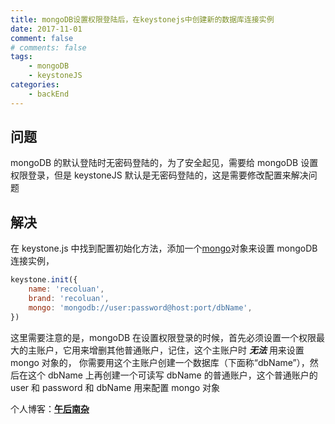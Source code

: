 ```yaml
---
title: mongoDB设置权限登陆后，在keystonejs中创建新的数据库连接实例
date: 2017-11-01
comment: false
# comments: false
tags:
    - mongoDB
    - keystoneJS
categories:
    - backEnd
---
```


## 问题

mongoDB 的默认登陆时无密码登陆的，为了安全起见，需要给 mongoDB 设置权限登录，但是 keystoneJS 默认是无密码登陆的，这是需要修改配置来解决问题

## 解决

在 keystone.js 中找到配置初始化方法，添加一个[mongo](http://keystonejs.com/zh/docs/configuration/#options-database)对象来设置 mongoDB 连接实例，

```javascript
keystone.init({
	name: 'recoluan',
	brand: 'recoluan',
	mongo: 'mongodb://user:password@host:port/dbName',
})
```

这里需要注意的是，mongoDB 在设置权限登录的时候，首先必须设置一个权限最大的主账户，它用来增删其他普通账户，记住，这个主账户时 **_无法_** 用来设置 mongo 对象的，
你需要用这个主账户创建一个数据库（下面称“dbName”），然后在这个 dbName 上再创建一个可读写 dbName 的普通账户，这个普通账户的 user 和 password 和 dbName 用来配置 mongo 对象

个人博客：[**午后南杂**](http://recoluan.gitlab.io)
